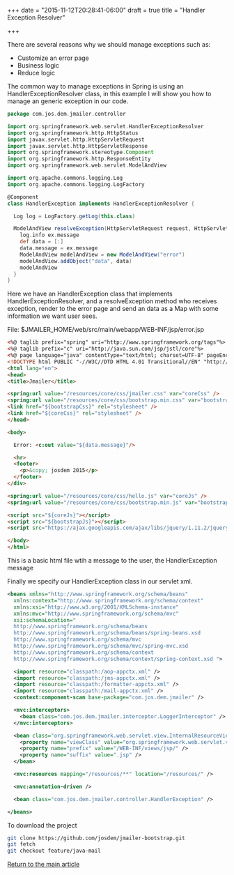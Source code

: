 +++
date = "2015-11-12T20:28:41-06:00"
draft = true
title = "Handler Exception Resolver"

+++

There are several reasons why we should manage exceptions such as:

* Customize an error page
* Business logic
* Reduce logic

The common way to manage exceptions in Spring is using an HandlerExceptionResolver class, in this example I will show you how to manage an generic exception in our code.

```groovy
package com.jos.dem.jmailer.controller

import org.springframework.web.servlet.HandlerExceptionResolver
import org.springframework.http.HttpStatus
import javax.servlet.http.HttpServletRequest
import javax.servlet.http.HttpServletResponse
import org.springframework.stereotype.Component
import org.springframework.http.ResponseEntity
import org.springframework.web.servlet.ModelAndView

import org.apache.commons.logging.Log
import org.apache.commons.logging.LogFactory

@Component
class HandlerException implements HandlerExceptionResolver {

  Log log = LogFactory.getLog(this.class)

  ModelAndView resolveException(HttpServletRequest request, HttpServletResponse response, Object handler, Exception ex){
    log.info ex.message
    def data = [:]
    data.message = ex.message
    ModelAndView modelAndView = new ModelAndView("error")
    modelAndView.addObject("data", data)
    modelAndView
  }
}
```

Here we have an HandlerException class that implements HandlerExceptionResolver, and a resolveException method who receives exception, render to the error page and send an data as a Map with some information we want user sees.

File: $JMAILER_HOME/web/src/main/webapp/WEB-INF/jsp/error.jsp

```html
<%@ taglib prefix="spring" uri="http://www.springframework.org/tags"%>
<%@ taglib prefix="c" uri="http://java.sun.com/jsp/jstl/core"%>
<%@ page language="java" contentType="text/html; charset=UTF-8" pageEncoding="UTF-8"%>
<!DOCTYPE html PUBLIC "-//W3C//DTD HTML 4.01 Transitional//EN" "http://www.w3.org/TR/html4/loose.dtd">
<html lang="en">
<head>
<title>Jmailer</title>

<spring:url value="/resources/core/css/jmailer.css" var="coreCss" />
<spring:url value="/resources/core/css/bootstrap.min.css" var="bootstrapCss" />
<link href="${bootstrapCss}" rel="stylesheet" />
<link href="${coreCss}" rel="stylesheet" />
</head>

<body>

  Error: <c:out value="${data.message}"/>

  <hr>
  <footer>
    <p>&copy; josdem 2015</p>
  </footer>
</div>

<spring:url value="/resources/core/css/hello.js" var="coreJs" />
<spring:url value="/resources/core/css/bootstrap.min.js" var="bootstrapJs" />

<script src="${coreJs}"></script>
<script src="${bootstrapJs}"></script>
<script src="https://ajax.googleapis.com/ajax/libs/jquery/1.11.2/jquery.min.js"></script>

</body>
</html>
```

This is a basic html file wtih a message to the user, the HandlerException message

Finally we specify our HandlerException class in our servlet xml.

```xml
<beans xmlns="http://www.springframework.org/schema/beans"
  xmlns:context="http://www.springframework.org/schema/context"
  xmlns:xsi="http://www.w3.org/2001/XMLSchema-instance"
  xmlns:mvc="http://www.springframework.org/schema/mvc"
  xsi:schemaLocation="
  http://www.springframework.org/schema/beans
  http://www.springframework.org/schema/beans/spring-beans.xsd
  http://www.springframework.org/schema/mvc
  http://www.springframework.org/schema/mvc/spring-mvc.xsd
  http://www.springframework.org/schema/context
  http://www.springframework.org/schema/context/spring-context.xsd ">

  <import resource="classpath:/aop-appctx.xml" />
  <import resource="classpath:/jms-appctx.xml" />
  <import resource="classpath:/formatter-appctx.xml" />
  <import resource="classpath:/mail-appctx.xml" />
  <context:component-scan base-package="com.jos.dem.jmailer" />

  <mvc:interceptors>
    <bean class="com.jos.dem.jmailer.interceptor.LoggerInterceptor" />
  </mvc:interceptors>

  <bean class="org.springframework.web.servlet.view.InternalResourceViewResolver">
    <property name="viewClass" value="org.springframework.web.servlet.view.JstlView"/>
    <property name="prefix" value="/WEB-INF/views/jsp/" />
    <property name="suffix" value=".jsp" />
  </bean>

  <mvc:resources mapping="/resources/**" location="/resources/" />

  <mvc:annotation-driven />

  <bean class="com.jos.dem.jmailer.controller.HandlerException" />

</beans>
```

To download the project

```bash
git clone https://github.com/josdem/jmailer-bootstrap.git
git fetch
git checkout feature/java-mail
```

[Return to the main article](/techtalk/spring)

